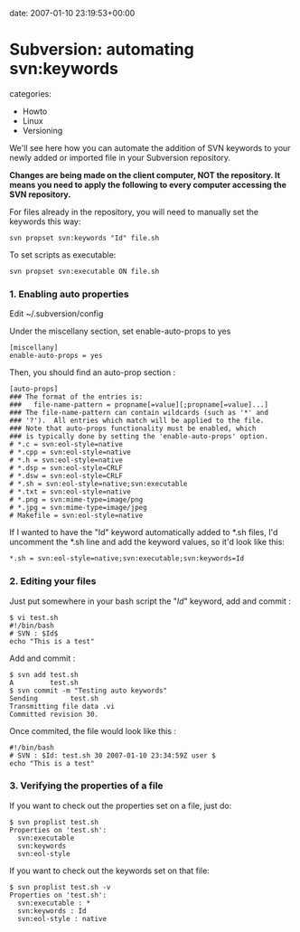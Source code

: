 

date: 2007-01-10 23:19:53+00:00


# Subversion: automating svn:keywords

categories:  
- Howto  
- Linux  
- Versioning

We'll see here how you can automate the addition of SVN keywords to your newly added or imported file in your Subversion repository.

**Changes are being made on the client computer, NOT the repository. It means you need to apply the following to every computer accessing the SVN repository.**


For files already in the repository, you will need to manually set the keywords this way:

	svn propset svn:keywords "Id" file.sh

To set scripts as executable: 

	svn propset svn:executable ON file.sh

### 1. Enabling auto properties

Edit ~/.subversion/config

Under the miscellany section, set enable-auto-props to yes 

	[miscellany]
	enable-auto-props = yes

Then, you should find an auto-prop section :

	[auto-props]
	### The format of the entries is:
	###   file-name-pattern = propname[=value][;propname[=value]...]
	### The file-name-pattern can contain wildcards (such as '*' and
	### '?').  All entries which match will be applied to the file.
	### Note that auto-props functionality must be enabled, which
	### is typically done by setting the 'enable-auto-props' option.
	# *.c = svn:eol-style=native
	# *.cpp = svn:eol-style=native
	# *.h = svn:eol-style=native
	# *.dsp = svn:eol-style=CRLF
	# *.dsw = svn:eol-style=CRLF
	# *.sh = svn:eol-style=native;svn:executable
	# *.txt = svn:eol-style=native
	# *.png = svn:mime-type=image/png
	# *.jpg = svn:mime-type=image/jpeg
	# Makefile = svn:eol-style=native

If I wanted to have the "Id" keyword automatically added to *.sh files, I'd uncomment the *.sh line and add the keyword values, so it'd look like this:

	*.sh = svn:eol-style=native;svn:executable;svn:keywords=Id

### 2. Editing your files

Just put somewhere in your bash script the "$Id$" keyword, add and commit :

	$ vi test.sh
	#!/bin/bash
	# SVN : $Id$
	echo "This is a test"

Add and commit : 

	$ svn add test.sh
	A         test.sh
	$ svn commit -m "Testing auto keywords"
	Sending        test.sh
	Transmitting file data .vi 
	Committed revision 30.

Once commited, the file would look like this :

	#!/bin/bash
	# SVN : $Id: test.sh 30 2007-01-10 23:34:59Z user $
	echo "This is a test"

### 3. Verifying the properties of a file

If you want to check out the properties set on a file, just do:

	$ svn proplist test.sh 
	Properties on 'test.sh':
	  svn:executable
	  svn:keywords
	  svn:eol-style

If you want to check out the keywords set on that file:

	$ svn proplist test.sh -v
	Properties on 'test.sh':
	  svn:executable : *
	  svn:keywords : Id
	  svn:eol-style : native
